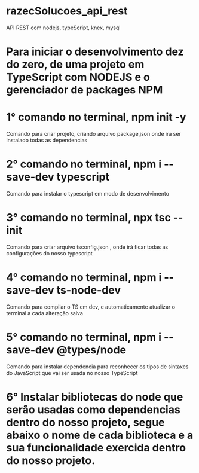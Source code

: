 # razecSolucoes_api_rest
 API REST com nodejs, typeScript, knex, mysql

 # Para iniciar o desenvolvimento dez do zero, de uma projeto em TypeScript com NODEJS e o gerenciador de packages NPM
  
 # 1° comando no terminal, npm init -y
 Comando para criar projeto, criando arquivo package.json onde ira ser instalado todas as dependencias 

 # 2° comando no terminal, npm i --save-dev typescript
 Comando para instalar o typescript em modo de desenvolvimento

 # 3° comando no terminal, npx tsc --init
 Comando para criar arquivo tsconfig.json , onde irá ficar todas as configurações do nosso typescript

 # 4° comando no terminal, npm i --save-dev ts-node-dev
 Comando para compilar o TS em dev,  e automaticamente atualizar o terminal a cada alteração salva

 # 5° comando no terminal, npm i --save-dev @types/node
 Comando para instalar dependencia para reconhecer os tipos de sintaxes do JavaScript que vai ser usada no nosso TypeScript

 # 6° Instalar bibliotecas do node que serão usadas como dependencias dentro do nosso projeto, segue abaixo o nome de cada biblioteca e a sua funcionalidade exercida dentro do nosso projeto.
